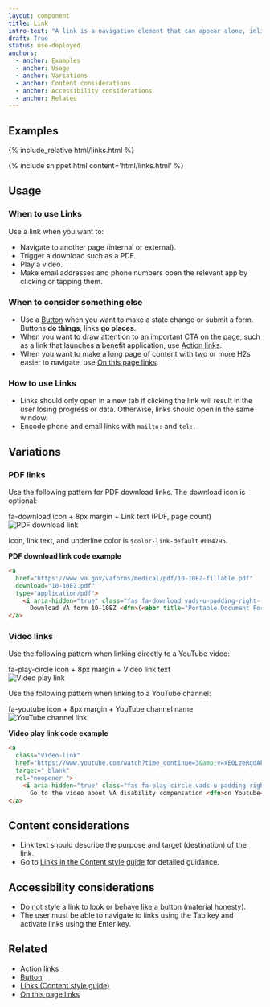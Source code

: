 ```yaml
---
layout: component
title: Link
intro-text: "A link is a navigation element that can appear alone, inline (embedded), or in a group with other links. A link can trigger a download, but in general links go to internal or external pages when clicked."
draft: True
status: use-deployed
anchors:
  - anchor: Examples
  - anchor: Usage
  - anchor: Variations
  - anchor: Content considerations
  - anchor: Accessibility considerations
  - anchor: Related
---
```


## Examples

<div class="site-showcase">
  {% include_relative html/links.html %}
</div>

{% include snippet.html content='html/links.html' %}

## Usage

### When to use Links

Use a link when you want to:

- Navigate to another page (internal or external).
- Trigger a download such as a PDF.
- Play a video.
- Make email addresses and phone numbers open the relevant app by clicking or tapping them.

### When to consider something else

- Use a [Button](button) when you want to make a state change or submit a form. Buttons **do things**, links **go places**.
- When you want to draw attention to an important CTA on the page, such as a link that launches a benefit application, use [Action links](../experimental-design/action_links).
- When you want to make a long page of content with two or more H2s easier to navigate, use [On this page links](on-this-page).

### How to use Links

- Links should only open in a new tab if clicking the link will result in the user losing progress or data. Otherwise, links should open in the same window.
- Encode phone and email links with `mailto:` and `tel:`.

## Variations

### PDF links

Use the following pattern for PDF download links. The download icon is optional:

fa-download icon + 8px margin + Link text (PDF, page count) <br/>
![PDF download link](/images/Download-link-english.png)

Icon, link text, and underline color is `$color-link-default` `#004795`.

**PDF download link code example**

```html
<a 
  href="https://www.va.gov/vaforms/medical/pdf/10-10EZ-fillable.pdf" 
  download="10-10EZ.pdf" 
  type="application/pdf">
    <i aria-hidden="true" class="fas fa-download vads-u-padding-right--1" role="img"></i>
      Download VA form 10-10EZ <dfn>(<abbr title="Portable Document Format">PDF</abbr>, 5pages)</dfn>
</a>
```

### Video links

Use the following pattern when linking directly to a YouTube video:

fa-play-circle icon + 8px margin + Video link text <br/>
![Video play link](/images/Video-link-descriptive.png)

Use the following pattern when linking to a YouTube channel:

fa-youtube icon + 8px margin + YouTube channel name <br/>
![YouTube channel link](/images/VA-youtube-link.png)

**Video play link code example**

```html
<a 
  class="video-link" 
  href="https://www.youtube.com/watch?time_continue=3&amp;v=xE0LzeRgdAk" 
  target="_blank" 
  rel="noopener ">
    <i aria-hidden="true" class="fas fa-play-circle vads-u-padding-right--1" role="img"></i>
      Go to the video about VA disability compensation <dfn>on Youtube</dfn>
</a> 
```

## Content considerations

- Link text should describe the purpose and target (destination) of the link.
- Go to [Links in the Content style guide](../content-style-guide/links) for detailed guidance. 

## Accessibility considerations

- Do not style a link to look or behave like a button (material honesty).
- The user must be able to navigate to links using the Tab key and activate links using the Enter key.

## Related 

- [Action links](../experimental-design/action_links)
- [Button](../components/buttons)
- [Links (Content style guide)](../content-style-guide/links)
- [On this page links](on-this-page)
